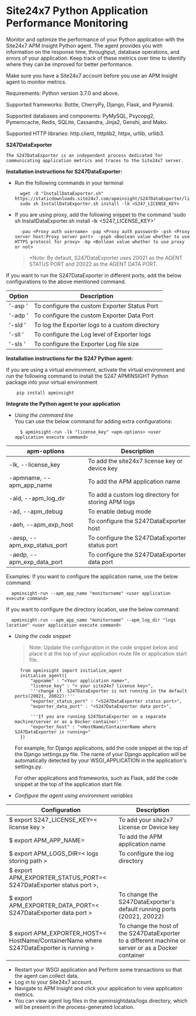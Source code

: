 Site24x7 Python Application Performance Monitoring
=========================================

Monitor and optimize the performance of your Python application with the Site24x7 APM Insight Python agent. The agent provides you with information on the response time, throughput, database operations, and errors of your application. Keep track of these metrics over time to identify where they can be improved for better performance.

Make sure you have a Site24x7 account before you use an APM Insight agent to monitor metrics.

Requirements: Python version 3.7.0 and above.

Supported frameworks: Bottle, CherryPy, Django, Flask, and Pyramid.

Supported databases and components: PyMySQL, Psycopg2, Pymemcache, Redis, SQLite, Cassandra, Jinja2, Genshi, and Mako.

Supported HTTP libraries: http.client, httplib2, httpx, urllib, urllib3.

**S247DataExporter**

    The S247DataExporter is an independent process dedicated for communicating application metrics and traces to the Site24x7 server.

**Installation instructions for S247DataExporter:**

* Run the following commands in your terminal

        wget -O "InstallDataExporter.sh" https://staticdownloads.site24x7.com/apminsight/S247DataExporter/linux/InstallDataExporter.sh
        sudo sh InstallDataExporter.sh install -lk <S247_LICENSE_KEY>

* If you are using proxy, add the following snippet to the command 'sudo sh InstallDataExporter.sh install -lk <S247_LICENSE_KEY>'
       
        -pau <Proxy auth username> -pap <Proxy auth password> -psh <Proxy server host:Proxy server port>  -psph <Boolean value whether to use HTTPS protocol for proxy> -bp <Bollean value whether to use proxy or not>


  > *Note: By default, S247DataExporter uses 20021 as the AGENT STATUS PORT and 20022 as the AGENT DATA PORT. 

If you want to run the S247DataExporter in different ports, add the below configurations to the above mentioned command.

| Option | Description  |
| ------ | ------ |
| '-asp <Agent Status Port>' | To configure the custom Exporter Status Port |
| '-adp <Agent Data Port>' | To configure the custom Exporter Data Port |
| '-sld <Directory path>' | To log the Exporter logs to a custom directory |
| '-sll <Log level>' | To configure the Log level of Exporter logs |
| '-sls <Exporter log size>' | To configure the Exporter Log file size |

**Installation instructions for the S247 Python agent:**

If you are using a virtual environment, activate the virtual environment and run the following command to install the S247 APMINSIGHT Python package into your virtual environment

        pip install apminsight

**Integrate the Python agent to your application**
        
* *Using the command line* \
   You can use the below command for adding extra configurations:

        $ apminsight-run -lk "license_key" <apm-options> <user application execute command> 

| apm-options | Description |
| ------ | ------ |
| -lk, --license_key | To add the site24x7 license key or device key |
| -apmname, --apm_app_name | To add the APM application name |
| -ald, --apm_log_dir | To add a custom log directory for storing APM logs |
| -ad, --apm_debug | To enable debug mode |
| -aeh, --apm_exp_host | To configure the S247DataExporter host |
| -aesp, --apm_exp_status_port | To configure the S247DataExporter status port |
| -aedp, --apm_exp_data_port | To configure the S247DataExporter data port |

Examples:
 If you want to configure the application name, use the below command:

      apminsight-run --apm_app_name "monitorname" <user application execute command> 

  If you want to configure the directory location, use the below command:

      apminsight-run --apm_app_name "monitorname" --apm_log_dir "logs location" <user application execute command> 

* *Using the code snippet*
  > Note: Update the configuration in the code snippet below and place it at the top of your application route file or application start file.

        
        from apminsight import initialize_agent
        initialize_agent({
            "appname" : "<Your application name>",
            "license_key" : "< your site24x7 license key>",
            '''change if  S247DataExporter is not running in the default ports(20021, 20022):'''
            "exporter_status_port" : "<S247DataExporter status port>",
            "exporter_data_port" : "<S247DataExporter data port>",

            '''If you are running S247DataExporter on a separate machine/server or as a Docker container:'''
            "exporter_host" : "<HostName/ContainerName where S247DataExporter is running>"
        })

  For example, for Django applications, add the code snippet at the top of the Django settings.py file. The name of your Django application will be automatically detected by your WSGI_APPLICATION in the application's settings.py.

  For other applications and frameworks, such as Flask, add the code snippet at the top of the application start file.


* *Configure the agent using environment variables*

| Configuration | Description |
| ------ | ------ |
| $ export S247_LICENSE_KEY=< license key > | To add your site2x7 License or Device key |
| $ export APM_APP_NAME=<Your application name > | To add the APM application name |
| $ export APM_LOGS_DIR=< logs storing path > | To configure the log directory |
| $ export APM_EXPORTER_STATUS_PORT=< S247DataExporter status port >,
$ export APM_EXPORTER_DATA_PORT=< S247DataExporter data port > | To change the S247DataExporter's default running ports (20021, 20022) |
| $ export APM_EXPORTER_HOST=< HostName/ContainerName where S247DataExporter is running > | To change the host of the S247DataExporter to a different machine or server or as a Docker container |

* Restart your WSGI application and Perform some transactions so that the agent can collect data.
* Log in to your Site24x7 account.
* Navigate to APM Insight and click your application to view application metrics.
* You can view agent log files in the apminsightdata/logs directory, which will be present in the process-generated location.

